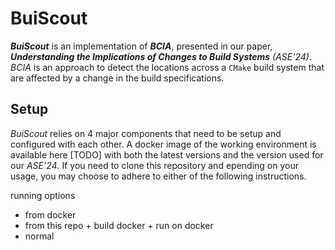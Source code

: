 # BuiScout

***BuiScout*** is an implementation of ***BCIA***, presented in our paper, ***Understanding the Implications of Changes to Build Systems*** *(ASE'24)*.
*BCIA* is an approach to detect the locations across a `CMake` build system that are affected by a change in the build specifications.

## Setup

*BuiScout* relies on 4 major components that need to be setup and configured with each other.
A docker image of the working environment is available here [TODO] with both the latest versions and the version used for our *ASE'24*.
If you need to clone this repository and epending on your usage, you may choose to adhere to either of the following instructions.

running options 

- from docker
- from this repo + build docker + run on docker
- normal
